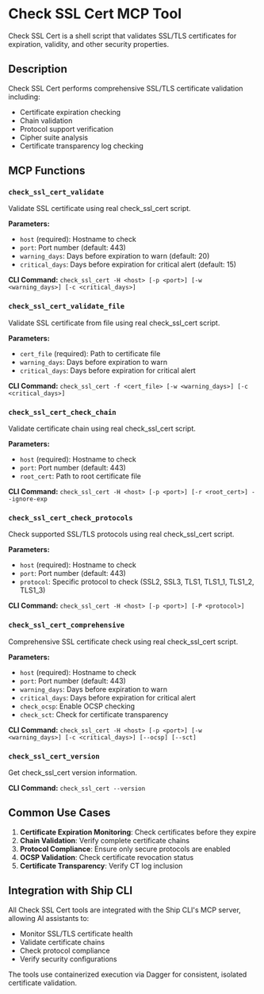 # Check SSL Cert MCP Tool

Check SSL Cert is a shell script that validates SSL/TLS certificates for expiration, validity, and other security properties.

## Description

Check SSL Cert performs comprehensive SSL/TLS certificate validation including:
- Certificate expiration checking
- Chain validation
- Protocol support verification
- Cipher suite analysis
- Certificate transparency log checking

## MCP Functions

### `check_ssl_cert_validate`
Validate SSL certificate using real check_ssl_cert script.

**Parameters:**
- `host` (required): Hostname to check
- `port`: Port number (default: 443)
- `warning_days`: Days before expiration to warn (default: 20)
- `critical_days`: Days before expiration for critical alert (default: 15)

**CLI Command:** `check_ssl_cert -H <host> [-p <port>] [-w <warning_days>] [-c <critical_days>]`

### `check_ssl_cert_validate_file`
Validate SSL certificate from file using real check_ssl_cert script.

**Parameters:**
- `cert_file` (required): Path to certificate file
- `warning_days`: Days before expiration to warn
- `critical_days`: Days before expiration for critical alert

**CLI Command:** `check_ssl_cert -f <cert_file> [-w <warning_days>] [-c <critical_days>]`

### `check_ssl_cert_check_chain`
Validate certificate chain using real check_ssl_cert script.

**Parameters:**
- `host` (required): Hostname to check
- `port`: Port number (default: 443)
- `root_cert`: Path to root certificate file

**CLI Command:** `check_ssl_cert -H <host> [-p <port>] [-r <root_cert>] --ignore-exp`

### `check_ssl_cert_check_protocols`
Check supported SSL/TLS protocols using real check_ssl_cert script.

**Parameters:**
- `host` (required): Hostname to check
- `port`: Port number (default: 443)
- `protocol`: Specific protocol to check (SSL2, SSL3, TLS1, TLS1_1, TLS1_2, TLS1_3)

**CLI Command:** `check_ssl_cert -H <host> [-p <port>] [-P <protocol>]`

### `check_ssl_cert_comprehensive`
Comprehensive SSL certificate check using real check_ssl_cert script.

**Parameters:**
- `host` (required): Hostname to check
- `port`: Port number (default: 443)
- `warning_days`: Days before expiration to warn
- `critical_days`: Days before expiration for critical alert
- `check_ocsp`: Enable OCSP checking
- `check_sct`: Check for certificate transparency

**CLI Command:** `check_ssl_cert -H <host> [-p <port>] [-w <warning_days>] [-c <critical_days>] [--ocsp] [--sct]`

### `check_ssl_cert_version`
Get check_ssl_cert version information.

**CLI Command:** `check_ssl_cert --version`

## Common Use Cases

1. **Certificate Expiration Monitoring**: Check certificates before they expire
2. **Chain Validation**: Verify complete certificate chains
3. **Protocol Compliance**: Ensure only secure protocols are enabled
4. **OCSP Validation**: Check certificate revocation status
5. **Certificate Transparency**: Verify CT log inclusion

## Integration with Ship CLI

All Check SSL Cert tools are integrated with the Ship CLI's MCP server, allowing AI assistants to:
- Monitor SSL/TLS certificate health
- Validate certificate chains
- Check protocol compliance
- Verify security configurations

The tools use containerized execution via Dagger for consistent, isolated certificate validation.